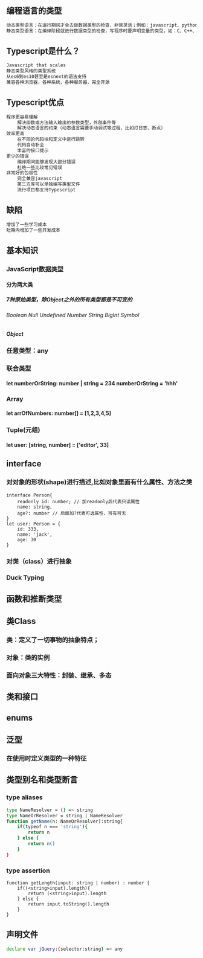 <!--
 * @Author: Aiden
 * @Date: 2020-09-25 11:14:20
 * @LastEditTime: 2020-10-28 11:18:23
 * @LastEditors: Aiden
 * @Description: 
-->
## 编程语言的类型
```bash
动态类型语言：在运行期间才会去做数据类型的检查，非常灵活；例如：javascript、python
静态类型语言：在编译阶段就进行数据类型的检查，写程序时要声明变量的类型，如：C、C++、JAVA
```

## Typescript是什么？
```bash
Javascript that scales
静态类型风格的类型系统
从es6到es10甚至是esnext的语法支持
兼容各种浏览器，各种系统，各种服务器，完全开源
```

## Typescript优点
```bash
程序更容易理解
    解决函数或方法输入输出的参数类型，外部条件等
    解决动态语言的约束（动态语言需要手动调试等过程，比如打日志、断点）
效率更高
    在不同的代码块和定义中进行跳转
    代码自动补全
    丰富的接口提示
更少的错误
    编译期间能够发现大部分错误
    杜绝一些比较常见错误
非常好的包容性
    完全兼容javascript
    第三方库可以单独编写类型文件
    流行项目都支持Typescript
```

## 缺陷
```bash
增加了一些学习成本
短期内增加了一些开发成本
```

## 基本知识
### JavaScript数据类型
#### 分为两大类
##### 7种原始类型，除Object之外的所有类型都是不可变的
###### Boolean Null Undefined Number String BigInt Symbol
##### Object
### 任意类型：any
### 联合类型
#### let numberOrString: number | string = 234   numberOrString = 'hhh'
### Array
#### let arrOfNumbers: number[] = [1,2,3,4,5]
### Tuple(元组)
#### let user: [string, number] = ['editor', 33]

## interface
### 对对象的形状(shape)进行描述,比如对象里面有什么属性、方法之类
```
interface Person{
    readonly id: number; // 加readonly后代表只读属性
    name: string,
    age?: number // 后面加?代表可选属性，可有可无
}
let user: Person = {
    id: 333,
    name: 'jack',
    age: 30
}
```
### 对类（class）进行抽象
### Duck Typing

## 函数和推断类型

## 类Class
### 类：定义了一切事物的抽象特点；
### 对象：类的实例
### 面向对象三大特性：封装、继承、多态

## 类和接口

## enums

## 泛型
### 在使用时定义类型的一种特征

## 类型别名和类型断言
### type aliases
```bash
type NameResolver = () => string
type NameOrResolver = string | NameResolver
function getName(n: NameOrResolver):string{
    if(typeof n === 'string'){
        return n
    } else {
        return n()
    }
}
```
### type assertion
```
function getLength(input: string | number) : number {
    if((<string>input).length){
        return (<string>input).length
    } else {
        return input.toString().length
    }
}

```

## 声明文件
```bash
declare var jQuery:(selector:string) => any
```